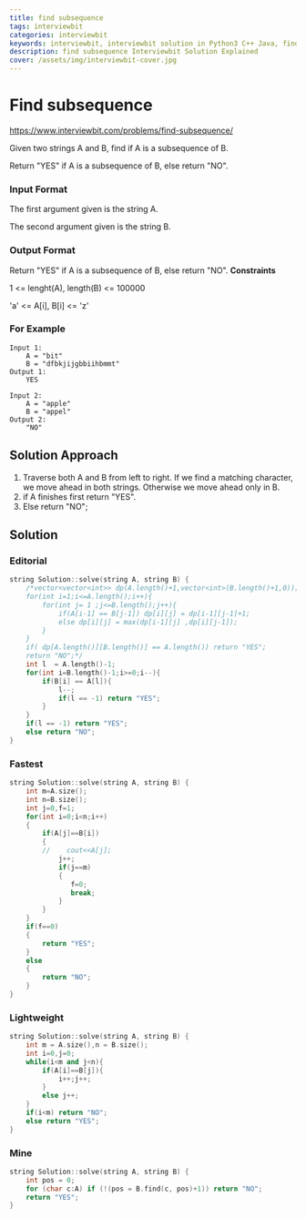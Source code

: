 ```yaml
---
title: find subsequence
tags: interviewbit
categories: interviewbit
keywords: interviewbit, interviewbit solution in Python3 C++ Java, find subsequence solution
description: find subsequence Interviewbit Solution Explained
cover: /assets/img/interviewbit-cover.jpg
---
```


# Find subsequence

https://www.interviewbit.com/problems/find-subsequence/

Given two strings A and B, find if A is a subsequence of B.

Return "YES" if A is a subsequence of B, else return "NO".

### Input Format

The first argument given is the string A.

The second argument given is the string B.

### Output Format

Return "YES" if A is a subsequence of B, else return "NO". **Constraints**

1 <= lenght(A), length(B) <= 100000

'a' <= A[i], B[i] <= 'z'

### For Example
```
Input 1:
    A = "bit"
    B = "dfbkjijgbbiihbmmt"
Output 1:
    YES

Input 2:
    A = "apple"
    B = "appel"
Output 2:
    "NO"
```

## Solution Approach

1. Traverse both A and B from left to right. If we find a matching character, we move ahead in both strings. Otherwise we move ahead only in B.
2. if A finishes first return "YES".
3. Else return "NO";

## Solution
### Editorial
```cpp
string Solution::solve(string A, string B) {
    /*vector<vector<int>> dp(A.length()+1,vector<int>(B.length()+1,0));
    for(int i=1;i<=A.length();i++){
        for(int j= 1 ;j<=B.length();j++){
            if(A[i-1] == B[j-1]) dp[i][j] = dp[i-1][j-1]+1;
            else dp[i][j] = max(dp[i-1][j] ,dp[i][j-1]);
        }
    }
    if( dp[A.length()][B.length()] == A.length()) return "YES";
    return "NO";*/
    int l  = A.length()-1;
    for(int i=B.length()-1;i>=0;i--){
        if(B[i] == A[l]){
            l--;
            if(l == -1) return "YES";
        }
    }
    if(l == -1) return "YES";
    else return "NO";
}
```
### Fastest
```cpp
string Solution::solve(string A, string B) {
    int m=A.size();
    int n=B.size();
    int j=0,f=1;
    for(int i=0;i<n;i++)
    {
        if(A[j]==B[i])
        {
        //    cout<<A[j];
            j++;
            if(j==m)
            {
               f=0;
               break;
            }
        }
    }
    if(f==0)
    {
        return "YES";
    }
    else
    {
        return "NO";
    }
}
```
### Lightweight
```cpp
string Solution::solve(string A, string B) {
    int m = A.size(),n = B.size();
    int i=0,j=0;
    while(i<m and j<n){
        if(A[i]==B[j]){
            i++;j++;
        }
        else j++;
    }
    if(i<m) return "NO";
    else return "YES";
}
```

### Mine
```cpp
string Solution::solve(string A, string B) {
    int pos = 0;
    for (char c:A) if (!(pos = B.find(c, pos)+1)) return "NO";
    return "YES";
}
```
